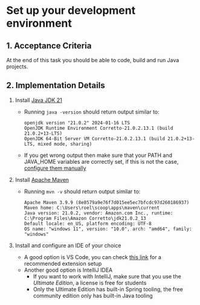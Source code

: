 # Set up your development environment

## 1. Acceptance Criteria

At the end of this task you should be able to code, build and run Java projects.

## 2. Implementation Details

1. Install [Java JDK 21](https://docs.aws.amazon.com/corretto/latest/corretto-21-ug/downloads-list.html)
    * Running `java -version` should return output similar to:

        ```console
        openjdk version "21.0.2" 2024-01-16 LTS
        OpenJDK Runtime Environment Corretto-21.0.2.13.1 (build 21.0.2+13-LTS)
        OpenJDK 64-Bit Server VM Corretto-21.0.2.13.1 (build 21.0.2+13-LTS, mixed mode, sharing)
        ```
    * If you get wrong output then make sure that your PATH and JAVA_HOME variables are correctly set, if this is not the case, [configure them manually](https://www.baeldung.com/java-home-on-windows-mac-os-x-linux)
1. Install [Apache Maven](https://maven.apache.org/install.html)
    * Running `mvn -v` should return output similar to:
    
        ```console
        Apache Maven 3.9.9 (8e8579a9e76f7d015ee5ec7bfcdc97d260186937)
        Maven home: C:\Users\roel\scoop\apps\maven\current
        Java version: 21.0.2, vendor: Amazon.com Inc., runtime: C:\Program Files\Amazon Corretto\jdk21.0.2_13
        Default locale: en_US, platform encoding: UTF-8
        OS name: "windows 11", version: "10.0", arch: "amd64", family: "windows"
        ```

1. Install and configure an IDE of your choice
    * A good option is VS Code, you can check [this link](https://code.visualstudio.com/docs/java/java-spring-boot) for a recommended extension setup
    * Another good option is IntelliJ IDEA
        * If you want to work with IntelliJ, make sure that you use the _Ultimate Edition_, a license is free for students
        * Only the Ultimate Edition has built-in Spring tooling, the free community edition only has built-in Java tooling